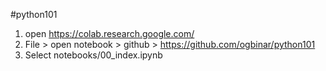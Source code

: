 #python101

1. open https://colab.research.google.com/
2. File > open notebook > github > https://github.com/ogbinar/python101
3. Select notebooks/00_index.ipynb
